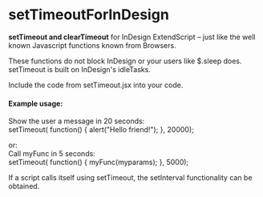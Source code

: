 # setTimeoutForInDesign
**setTimeout and clearTimeout**  for InDesign ExtendScript – just like the well known Javascript functions known from Browsers.

These functions do not block InDesign or your users like $.sleep does. setTimeout is built on InDesign's idleTasks.

Include the code from setTimeout.jsx into your code.

#### Example usage:
Show the user a message in 20 seconds:\
setTimeout( function() { alert("Hello friend!"); }, 20000);

or:\
Call myFunc in 5 seconds:\
setTimeout( function() { myFunc(myparams); }, 5000);

If a script calls itself using setTimeout, the setInterval functionality can be obtained. 
